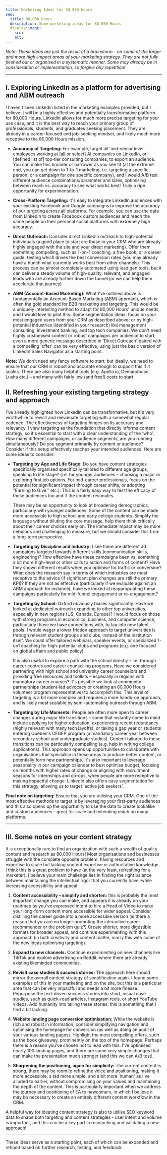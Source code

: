 ```yaml
---
title: Marketing Ideas for 80,000 Hours
seo:
  title: 80,000 Hours
  description: Some marketing ideas for 80,000 Hours
  display:image:
    src: 
    alt: 
---
```

_Note: These ideas are just the result of a brainstorm - on some of the larger and more high-impact areas of your marketing strategy. They are not fully fleshed out or organised in a systematic manner. Some may already be in consideration or implementation, so forgive any repetition!_

---

## I. Exploring LinkedIn as a platform for advertising and ABM outreach

I haven't seen LinkedIn listed in the marketing examples provided, but I believe it will be a highly effective and potentially transformative platform for 80,000 Hours. LinkedIn allows for much more precise targeting for your use case, and it is the best way to reach your primary group of professionals, students, and graduates seeking placement. They are already in a career-focused and job-seeking mindset, and likely much more receptive to the 80,000 Hours mission.

- **Accuracy of Targeting:** For example, target all 'mid-senior level' employees working at [all or select] AI companies on LinkedIn, or [defined list of] top-tier consulting companies, to export an audience. You can make this broader or narrower as you see fit (at the extreme end, you can get down to 1-to-1 marketing, i.e. targeting a specific person, or a campaign for one specific company), and I would A/B test different audience combinations/parameter and sizes, optimising between reach vs. accuracy to see what works best! Truly a ripe opportunity for experimentation.

- **Cross-Platform Targeting:** It's easy to integrate LinkedIn audiences with your existing Facebook and Google campaigns to improve the accuracy of our targeting across all platforms. For example, you can use the data from LinkedIn to create Facebook custom audiences and reach the same people on their personal social platforms with extremely high accuracy.

- **Direct Outreach:** Consider direct LinkedIn outreach to high-potential individuals (a good place to start are those in your CRM who are already highly engaged with the site and your direct marketing). Offer them something compelling, such as 1-on-1 coaching, a free book, or a career guide, testing which drives the best conversion rates (you may already have a hunch what currently works best from other channels). This process can be almost completely automated using lead gen tools, but it can deliver a steady volume of high-quality, relevant, and engaged leads who are already further down the funnel (or we can help them accelerate that journey)

- **ABM (Account-Based Marketing):** What I've outlined above is fundamentally an Account-Based Marketing (ABM) approach, which is often the gold standard for B2B marketing and targeting. This would be a uniquely interesting method to adapt for 80,000 Hours' unique needs, and I would love to pilot this. Some segmentation ideas: focus on your most engaged users from your CRM as described above; or by high-potential industries (identified in your research) like management consulting, investment banking, and top tech companies. We don't need highly customised content or robust campaigns per audience to start; even a more generic message described in 'Direct Outreach' paired with a compelling 'offer' can be very effective, using just the basic version of LinkedIn Sales Navigator as a starting point.

**Note:** We don't need any fancy software to start; but ideally, we need to ensure that our CRM is robust and accurate enough to support this if it scales. There are also many helpful tools (e.g. Apollo.io, Demandbase, Lusha etc.) – and many with fairly low (and free!) costs to start.

## II. Refreshing your existing targeting strategy and approach

I've already highlighted how LinkedIn can be transformative, but it's very worthwhile to revisit and reevaluate targeting with a somewhat regular cadence. The effectiveness of targeting hinges on its accuracy and relevancy. I view targeting as the foundation that directly informs content strategy, so it's essential to start with a clear understanding of the 'who'. How many different campaigns, or audience segments, are you running simultaneously? Do you segment primarily by content or audience? Consider if this setup effectively reaches your intended audiences. Here are some ideas to consider:

- **Targeting by Age and Life Stage:** Do you have content strategies specifically organised specifically tailored to different age groups, speaking to life stage? (i.e. for younger audiences - choosing a major or exploring first job options. For mid-career professionals, focus on the potential for significant impact through career shifts, or adopting "Earning to Give." etc.). This is a fairly easy way to test the efficacy of these audiences too and if the content resonates.

  There may be an opportunity to look at broadening demographics, particularly with younger audiences. Some of the content can be made more accessible to high school and early college students. Simplify the language without diluting the core message, help them think critically about their career choices early on. The immediate impact may be more nebulous and challenging to measure, but we should consider this from a long-term perspective.

- **Targeting by Discipline and Industry:** I see there are different ad campaigns targeted towards different skills (communication skills, engineering)? How effective have these campaigns been vs. something a bit more high-level or other calls to action and forms of content? Have they shown different results when you optimise for traffic or conversion? What does the research say in terms of which industries are most receptive to the advice (if significant plan changes are still the primary KPI)? If they are not as effective (particularly if we evaluate against an ABM approach for instance), have we looked at reappropriating these campaigns particularly for mid-funnel engagement or re-engagement?

- **Targeting by School:** Oxford obviously biases significantly. Have we looked at dedicated outreach expanding to other top universities, especially in new regions (US, Canada, Europe)? I would focus on those with strong programs in economics, business, and computer science, particularly those we have connections with, to tap into new talent pools. I would wager a lower friction approach to target universities is through relevant student groups and clubs, instead of the institution itself. We could offer tailored webinars, speaker events, or specialized 1-on1 coaching for high-potential clubs and programs (e.g. one focused on global affairs and public policy). 

  It is also useful to explore a path with the school directly – i.e. through career centres and career counselling programs. Have we considered partnering with high school and university career counselors and providing free resources and toolkits – especially in regions with mandatory career courses?  It's possible we look at community partnerships (student-led advocacy or creating an 80,000 Hours volunteer program representative) to accomplish this. This level of targeting is a bit more complex and requires a more hands-on approach, and is likely most scalable by semi-automating outreach through ABM.

- **Targeting by Life Moments:** People are often more open to career changes during major life transitions – some that instantly come to mind include applying for higher education, experiencing recent redundancy (highly relevant with many tech layoffs), or taking a gap year or students entering Quebec's CEGEP program (a mandatory career year between secondary school and undergraduate studies). Content tailored to these transitions can be particularly compelling (e.g. help in writing college applications). This approach opens up opportunities to collaborate with organisations that specialise in these areas to produce better content, or potentially form new partnerships. It's also important to leverage seasonality in our campaign calendar to best optimise budget, focusing on months with higher rates of change or aligning with recruitment seasons for internships and co-ops, when people are more receptive to making impactful change. LinkedIn also offers easy segmentation for this strategy, allowing us to target 'active job seekers'. 

**Final note on targeting:** Ensure that you are utilising your CRM. One of the most effective methods to target is by leveraging your first-party audiences and this also opens up the opportunity to use the data to create lookalike and custom audiences – great for scale and extending reach on many platforms.

---

## III. Some notes on your content strategy

It is exceptionally rare to find an organization with such a wealth of quality content and research as 80,000 Hours! Most organisations and businesses struggle with the complete opposite problem: having resources and expertise to scale but lacking content expertise or authoritative knowledge. I think this is a great problem to have (at the very least, refreshing for a marketer). I believe your main challenge lies in finding the right balance between maintaining the intellectual rigor that you currently have, while increasing accessibility and appeal.

1. **Content accessibility – simplify and shorten:** this is probably the most important change you can make, and appears it is already on your roadmap as you've expressed intent to hire a Head of Video to make your long-form content more accessible for wider appeal. Consider distilling the career guide into a more accessible version (is there a reason that you are no longer promoting the interactive career recommender or the problem quiz?) Create shorter, more digestible formats for broader appeal, and continue experimenting with this approach (in both creativity and content matter, marry this with some of the new ideas optimising targeting).

2. **Expand to new channels:** Continue experimenting on new channels like TikTok and explore advertising on Reddit, where there are already existing likeminded communities. 

3. **Revisit case studies & success stories:** The approach here should mirror the overall content strategy of simplification again. I found some examples of this in your marketing and on the site, but this is a particular area that can be very impactful and needs a bit more finesse. Repurpose the text-driven success stories into short, visual case studies, such as quick-read articles, Instagram reels, or short YouTube videos. Add humanity into telling these stories, this is something that I find a bit lacking.

4. **Website landing page conversion optimisation:** While the website is rich and robust in information, consider simplifying navigation and optimising the homepage for conversion (as well as doing an audit of your various landing pages). Highlight the most compelling offers, such as the book giveaway, prominently on the top of the homepage. Perhaps there is a reason you've chosen not to lead with this. I've optimised nearly 100 landing pages, and there are some very simple changes that can make the presentation much stronger (and this we can A/B test).

5. **Sharpening the positioning, again for simplicity:** The current content is strong, there may be room to refine the voice and positioning, making it more accessible, a tad more simple, and a bit more 'human' as I've alluded to earlier, without compromising on your values and maintaining the depth of the content. This is particularly important when we address the journey and positioning of EA to newcomers, in which I believe it may be necessary to create an entirely different content workflow in the CRM.

A helpful way for ideating content strategy is also to utilise SEO keyword data to shape both targeting and content strategies - user intent and volume is important, and this can be a key part in researching and validating a new approach!

---
These ideas serve as a starting point, each of which can be expanded and refined based on further research, testing, and feedback.